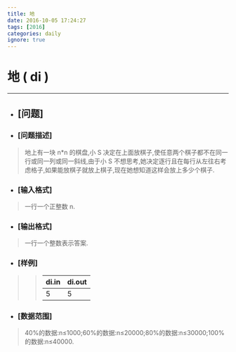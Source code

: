 ```yaml
---
title: 地
date: 2016-10-05 17:24:27
tags: [2016]
categories: daily
ignore: true
---
```

# 地 ( di )
---
- ## [问题]

- ### [问题描述]
> 地上有一块 n*n 的棋盘,小 S 决定在上面放棋子,使任意两个棋子都不在同一行或同一列或同一斜线,由于小 S 不想思考,她决定逐行且在每行从左往右考虑格子,如果能放棋子就放上棋子,现在她想知道这样会放上多少个棋子.

<!--more-->

- ### [输入格式]
> 一行一个正整数 n.

- ### [输出格式]
> 一行一个整数表示答案.

- ### [样例]

>> di.in | di.out
>> ------|-------
>> 5 | 5

- ### [数据范围]
> 40%的数据:n≤1000;60%的数据:n≤20000;80%的数据:n≤30000;100%的数据:n≤40000.
